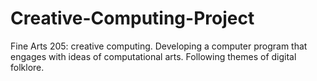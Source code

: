 # Creative-Computing-Project
Fine Arts 205: creative computing. Developing a computer program that engages with ideas of computational arts. Following themes of digital folklore.  
